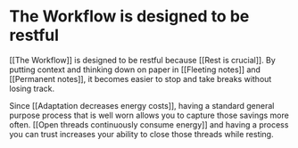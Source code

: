 # The Workflow is designed to be restful
[[The Workflow]] is designed to be restful because [[Rest is crucial]]. By putting context and thinking down on paper in [[Fleeting notes]] and [[Permanent notes]], it becomes easier to stop and take breaks without losing track.

Since [[Adaptation decreases energy costs]], having a standard general purpose process that is well worn allows you to capture those savings more often. [[Open threads continuously consume energy]] and having a process you can trust increases your ability to close those threads while resting.